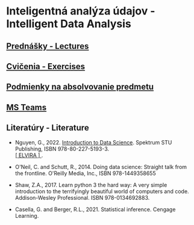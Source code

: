 #  Inteligentná analýza údajov - Intelligent Data Analysis

## [Prednášky - Lectures](https://github.com/FIIT-IAU/2020-2021/tree/master/prednasky)

## [Cvičenia - Exercises](https://github.com/FIIT-IAU/2020-2021/tree/master/cvicenia)

## [Podmienky na absolvovanie predmetu](https://github.com/FIIT-IAU/2020-2021/blob/master/rozne/README.md)

## [MS Teams](https://teams.microsoft.com/l/team/19%3a2af455676bc54a39adbc74e2a51183a5%40thread.tacv2/conversations?groupId=77262e15-c891-4ab9-bc88-3de7c6d1c66f&tenantId=25733538-6b16-4aa3-8ed6-297eb79b8e06)


Literatúry - Literature
------------

- Nguyen, G., 2022. [Introduction to Data Science](https://www.fiit.stuba.sk/~nguyen/files/2022-SPEKTRUM-IntroDS.pdf). Spektrum STU Publishing, ISBN 978-80-227-5193-3. <br> [ [ ELVIRA ] ](http://elvira.fiit.stuba.sk/).

- O'Neil, C. and Schutt, R., 2014. Doing data science: Straight talk from the frontline. O'Reilly Media, Inc., ISBN 978-1449358655

- Shaw, Z.A., 2017. Learn python 3 the hard way: A very simple introduction to the terrifyingly beautiful world of computers and code. Addison-Wesley Professional. ISBN 978-0134692883.

- Casella, G. and Berger, R.L., 2021. Statistical inference. Cengage Learning.
